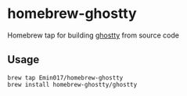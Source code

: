 # homebrew-ghostty
Homebrew tap for building [ghostty](https://ghostty.org/) from source code
## Usage
```shell
brew tap Emin017/homebrew-ghostty
brew install homebrew-ghostty/ghostty
```